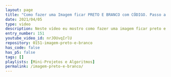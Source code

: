 ```yaml
---
layout: page
title: "Como fazer uma Imagem ficar PRETO E BRANCO com CÓDIGO. Passo a Passo."
date: 2021/04/05
type: video
description: Neste vídeo eu mostro como fazer uma imagem ficar preto e branco com código. Eu mostro um algoritmo que transforma a imagem em preto e branca de forma bem simples.
entry_number: 151
youtube_video_id: nrJOUvqIrlU
repository: 0151-imagem-preto-e-branco
has_code: false
has_p5: false
tags: []
playlists: [Mini-Projetos e Algoritmos]
permalink: /imagem-preto-e-branco/
---
```

